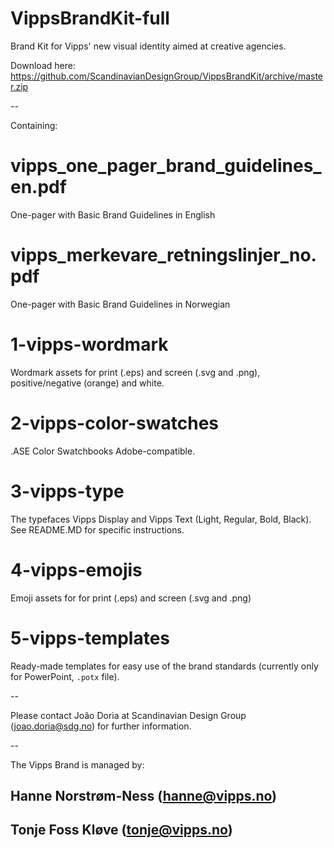 # VippsBrandKit-full
Brand Kit for Vipps' new visual identity aimed at creative agencies.

Download here:
https://github.com/ScandinavianDesignGroup/VippsBrandKit/archive/master.zip

--

Containing:

# vipps_one_pager_brand_guidelines_en.pdf
One-pager with Basic Brand Guidelines in English

# vipps_merkevare_retningslinjer_no.pdf
One-pager with Basic Brand Guidelines in Norwegian

# 1-vipps-wordmark
Wordmark assets for print (.eps) and screen (.svg and .png), positive/negative (orange) and white.

# 2-vipps-color-swatches
.ASE Color Swatchbooks Adobe-compatible.

# 3-vipps-type
The typefaces Vipps Display and Vipps Text (Light, Regular, Bold, Black). See README.MD for specific instructions.

# 4-vipps-emojis
Emoji assets for for print (.eps) and screen (.svg and .png)

# 5-vipps-templates
Ready-made templates for easy use of the brand standards (currently only for PowerPoint, `.potx` file).

--

Please contact João Doria at Scandinavian Design Group (joao.doria@sdg.no) for further information.

--

The Vipps Brand is managed by:
## Hanne Norstrøm-Ness (hanne@vipps.no)
## Tonje Foss Kløve (tonje@vipps.no)
